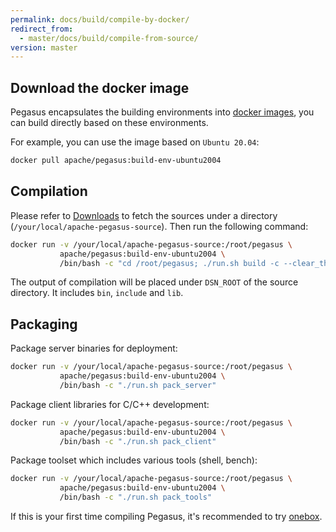 ```yaml
---
permalink: docs/build/compile-by-docker/
redirect_from:
  - master/docs/build/compile-from-source/
version: master
---
```


## Download the docker image

Pegasus encapsulates the building environments into [docker images](https://hub.docker.com/r/apache/pegasus/tags?page=1&name=env), you can build directly based on these environments.

For example, you can use the image based on `Ubuntu 20.04`:
```sh
docker pull apache/pegasus:build-env-ubuntu2004
```

## Compilation

Please refer to [Downloads](/docs/downloads) to fetch the sources under a directory (`/your/local/apache-pegasus-source`). Then run the following command:

```sh
docker run -v /your/local/apache-pegasus-source:/root/pegasus \
           apache/pegasus:build-env-ubuntu2004 \
           /bin/bash -c "cd /root/pegasus; ./run.sh build -c --clear_thirdparty -j $(nproc)"
```

The output of compilation will be placed under `DSN_ROOT` of the source directory. It includes `bin`, `include` and `lib`.

## Packaging

Package server binaries for deployment:

```bash
docker run -v /your/local/apache-pegasus-source:/root/pegasus \
           apache/pegasus:build-env-ubuntu2004 \
           /bin/bash -c "./run.sh pack_server"
```

Package client libraries for C/C++ development:

```bash
docker run -v /your/local/apache-pegasus-source:/root/pegasus \
           apache/pegasus:build-env-ubuntu2004 \
           /bin/bash -c "./run.sh pack_client"
```

Package toolset which includes various tools (shell, bench):

```bash
docker run -v /your/local/apache-pegasus-source:/root/pegasus \
           apache/pegasus:build-env-ubuntu2004 \
           /bin/bash -c "./run.sh pack_tools"
```

If this is your first time compiling Pegasus, it's recommended to try [onebox](/overview/onebox).
